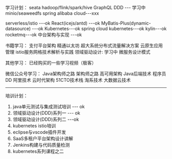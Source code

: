学习计划：
seata
hadoop/flink/spark/hive
GraphQL
DDD --- 学习中
minio/seaweedfs
spring alibaba cloud---xxx

serverless/istio ---ok
React(icejs/antd) ---ok
MyBatis-Plus(dynamic-datasource) ---ok
Kubernetes---ok
spring cloud kubernetes---ok
kylin---ok
rocketmq---ok
中台架构与实现 ---ok

书籍学习：
支付平台架构
精通以太坊
超大系统分布式流量解决方案
云原生应用管理
istio服务网格技术解析与实践
领域驱动设计: 学习中
微服务设计模式

其他学习：
已经购买的一些学习视频（极客）

微信公众号学习：
Java架构师之路
架构师之路
高可用架构
Java后端技术
程序员DD
阿里技术
云时代架构
51CTO技术栈
淘系技术
大数据云技术

-------------------------------------------------


培训计划：
1. java单元测试与集成测试培训 --- ok
2. 领域驱动设计(DDD)系列一 --- ok
3. 领域驱动设计(DDD)系列二 ---ok
4. kubernetes istio培训
5. eclipse与vscode插件开发
6. SaaS多租户平台架构设计讲解
7. Jenkins构建与代码质量检测
8. kubernetes系列课程之二